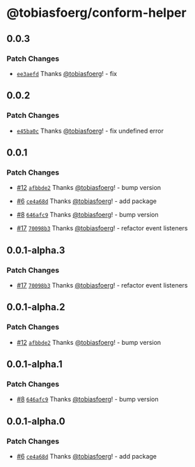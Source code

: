 # @tobiasfoerg/conform-helper

## 0.0.3

### Patch Changes

-   [`ee3aefd`](https://github.com/tobiasfoerg/react-libs/commit/ee3aefdffcdcadb1847f4f95be9cbadb3539fffd) Thanks [@tobiasfoerg](https://github.com/tobiasfoerg)! - fix

## 0.0.2

### Patch Changes

-   [`e45ba0c`](https://github.com/tobiasfoerg/react-libs/commit/e45ba0cb6058efc9f9a59e54e1b2b932dc1f85ff) Thanks [@tobiasfoerg](https://github.com/tobiasfoerg)! - fix undefined error

## 0.0.1

### Patch Changes

-   [#12](https://github.com/tobiasfoerg/react-libs/pull/12) [`afbbde2`](https://github.com/tobiasfoerg/react-libs/commit/afbbde29d39038f71217ec12fd648c3e24515848) Thanks [@tobiasfoerg](https://github.com/tobiasfoerg)! - bump version

-   [#6](https://github.com/tobiasfoerg/react-libs/pull/6) [`ce4a68d`](https://github.com/tobiasfoerg/react-libs/commit/ce4a68deb17117f4d98d6add839f9bf549d9a670) Thanks [@tobiasfoerg](https://github.com/tobiasfoerg)! - add package

-   [#8](https://github.com/tobiasfoerg/react-libs/pull/8) [`646afc9`](https://github.com/tobiasfoerg/react-libs/commit/646afc9c0541614a19df351c5b63e37c802ff27f) Thanks [@tobiasfoerg](https://github.com/tobiasfoerg)! - bump version

-   [#17](https://github.com/tobiasfoerg/react-libs/pull/17) [`70098b3`](https://github.com/tobiasfoerg/react-libs/commit/70098b394446216b966a700d73fab24693152805) Thanks [@tobiasfoerg](https://github.com/tobiasfoerg)! - refactor event listeners

## 0.0.1-alpha.3

### Patch Changes

-   [#17](https://github.com/tobiasfoerg/react-libs/pull/17) [`70098b3`](https://github.com/tobiasfoerg/react-libs/commit/70098b394446216b966a700d73fab24693152805) Thanks [@tobiasfoerg](https://github.com/tobiasfoerg)! - refactor event listeners

## 0.0.1-alpha.2

### Patch Changes

-   [#12](https://github.com/tobiasfoerg/react-libs/pull/12) [`afbbde2`](https://github.com/tobiasfoerg/react-libs/commit/afbbde29d39038f71217ec12fd648c3e24515848) Thanks [@tobiasfoerg](https://github.com/tobiasfoerg)! - bump version

## 0.0.1-alpha.1

### Patch Changes

-   [#8](https://github.com/tobiasfoerg/react-libs/pull/8) [`646afc9`](https://github.com/tobiasfoerg/react-libs/commit/646afc9c0541614a19df351c5b63e37c802ff27f) Thanks [@tobiasfoerg](https://github.com/tobiasfoerg)! - bump version

## 0.0.1-alpha.0

### Patch Changes

-   [#6](https://github.com/tobiasfoerg/react-libs/pull/6) [`ce4a68d`](https://github.com/tobiasfoerg/react-libs/commit/ce4a68deb17117f4d98d6add839f9bf549d9a670) Thanks [@tobiasfoerg](https://github.com/tobiasfoerg)! - add package
